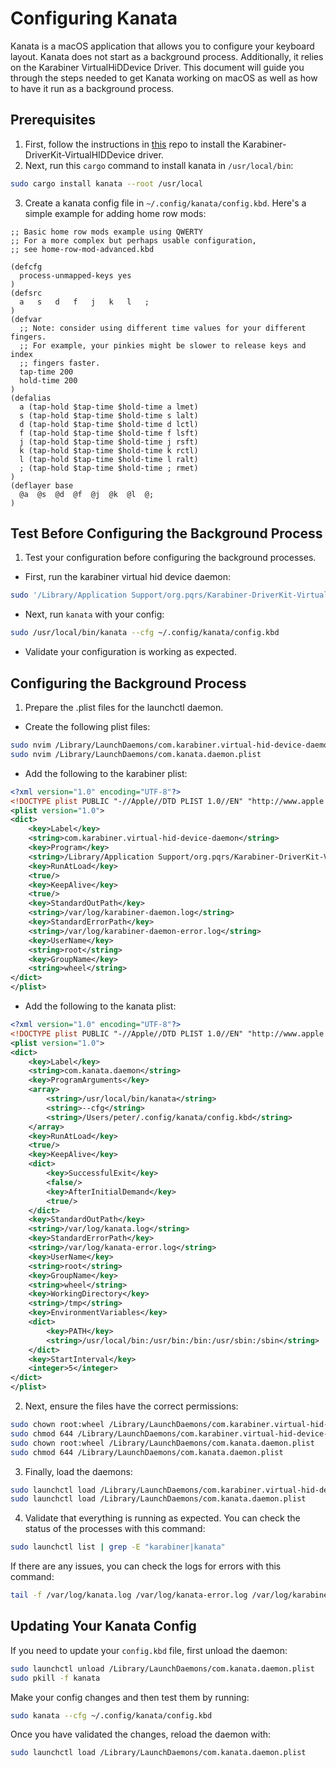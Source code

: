 # Configuring Kanata

Kanata is a macOS application that allows you to configure your keyboard layout. Kanata does not start as a background
process. Additionally, it relies on the Karabiner VirtualHiDDevice Driver. This document will guide you through the
steps needed to get Kanata working on macOS as well as how to have it run as a background process.

## Prerequisites

1. First, follow the instructions in [this](https://github.com/pqrs-org/Karabiner-DriverKit-VirtualHIDDevice/tree/main)
   repo to install the Karabiner-DriverKit-VirtualHIDDevice driver.
2. Next, run this `cargo` command to install kanata in `/usr/local/bin`:

```bash
sudo cargo install kanata --root /usr/local
```

3. Create a kanata config file in `~/.config/kanata/config.kbd`. Here's a simple example for adding home row mods:

```
;; Basic home row mods example using QWERTY
;; For a more complex but perhaps usable configuration,
;; see home-row-mod-advanced.kbd

(defcfg
  process-unmapped-keys yes
)
(defsrc
  a   s   d   f   j   k   l   ;
)
(defvar
  ;; Note: consider using different time values for your different fingers.
  ;; For example, your pinkies might be slower to release keys and index
  ;; fingers faster.
  tap-time 200
  hold-time 200
)
(defalias
  a (tap-hold $tap-time $hold-time a lmet)
  s (tap-hold $tap-time $hold-time s lalt)
  d (tap-hold $tap-time $hold-time d lctl)
  f (tap-hold $tap-time $hold-time f lsft)
  j (tap-hold $tap-time $hold-time j rsft)
  k (tap-hold $tap-time $hold-time k rctl)
  l (tap-hold $tap-time $hold-time l ralt)
  ; (tap-hold $tap-time $hold-time ; rmet)
)
(deflayer base
  @a  @s  @d  @f  @j  @k  @l  @;
)
```

## Test Before Configuring the Background Process

1. Test your configuration before configuring the background processes.

- First, run the karabiner virtual hid device daemon:

```bash
sudo '/Library/Application Support/org.pqrs/Karabiner-DriverKit-VirtualHIDDevice/Applications/Karabiner-VirtualHIDDevice-Daemon.app/Contents/MacOS/Karabiner-VirtualHIDDevice-Daemon'
```

- Next, run `kanata` with your config:

```bash
sudo /usr/local/bin/kanata --cfg ~/.config/kanata/config.kbd
```

- Validate your configuration is working as expected.

## Configuring the Background Process

1. Prepare the .plist files for the launchctl daemon.

- Create the following plist files:

```bash
sudo nvim /Library/LaunchDaemons/com.karabiner.virtual-hid-device-daemon.plist
sudo nvim /Library/LaunchDaemons/com.kanata.daemon.plist
```

- Add the following to the karabiner plist:

```xml
<?xml version="1.0" encoding="UTF-8"?>
<!DOCTYPE plist PUBLIC "-//Apple//DTD PLIST 1.0//EN" "http://www.apple.com/DTDs/PropertyList-1.0.dtd">
<plist version="1.0">
<dict>
    <key>Label</key>
    <string>com.karabiner.virtual-hid-device-daemon</string>
    <key>Program</key>
    <string>/Library/Application Support/org.pqrs/Karabiner-DriverKit-VirtualHIDDevice/Applications/Karabiner-VirtualHIDDevice-Daemon.app/Contents/MacOS/Karabiner-VirtualHIDDevice-Daemon</string>
    <key>RunAtLoad</key>
    <true/>
    <key>KeepAlive</key>
    <true/>
    <key>StandardOutPath</key>
    <string>/var/log/karabiner-daemon.log</string>
    <key>StandardErrorPath</key>
    <string>/var/log/karabiner-daemon-error.log</string>
    <key>UserName</key>
    <string>root</string>
    <key>GroupName</key>
    <string>wheel</string>
</dict>
</plist>
```

- Add the following to the kanata plist:

```xml
<?xml version="1.0" encoding="UTF-8"?>
<!DOCTYPE plist PUBLIC "-//Apple//DTD PLIST 1.0//EN" "http://www.apple.com/DTDs/PropertyList-1.0.dtd">
<plist version="1.0">
<dict>
    <key>Label</key>
    <string>com.kanata.daemon</string>
    <key>ProgramArguments</key>
    <array>
        <string>/usr/local/bin/kanata</string>
        <string>--cfg</string>
        <string>/Users/peter/.config/kanata/config.kbd</string>
    </array>
    <key>RunAtLoad</key>
    <true/>
    <key>KeepAlive</key>
    <dict>
        <key>SuccessfulExit</key>
        <false/>
        <key>AfterInitialDemand</key>
        <true/>
    </dict>
    <key>StandardOutPath</key>
    <string>/var/log/kanata.log</string>
    <key>StandardErrorPath</key>
    <string>/var/log/kanata-error.log</string>
    <key>UserName</key>
    <string>root</string>
    <key>GroupName</key>
    <string>wheel</string>
    <key>WorkingDirectory</key>
    <string>/tmp</string>
    <key>EnvironmentVariables</key>
    <dict>
        <key>PATH</key>
        <string>/usr/local/bin:/usr/bin:/bin:/usr/sbin:/sbin</string>
    </dict>
    <key>StartInterval</key>
    <integer>5</integer>
</dict>
</plist>
```

2. Next, ensure the files have the correct permissions:

```bash
sudo chown root:wheel /Library/LaunchDaemons/com.karabiner.virtual-hid-device-daemon.plist
sudo chmod 644 /Library/LaunchDaemons/com.karabiner.virtual-hid-device-daemon.plist
sudo chown root:wheel /Library/LaunchDaemons/com.kanata.daemon.plist
sudo chmod 644 /Library/LaunchDaemons/com.kanata.daemon.plist
```

3. Finally, load the daemons:

```bash
sudo launchctl load /Library/LaunchDaemons/com.karabiner.virtual-hid-device-daemon.plist
sudo launchctl load /Library/LaunchDaemons/com.kanata.daemon.plist
```

4. Validate that everything is running as expected. You can check the status of the processes with this command:

```bash
sudo launchctl list | grep -E "karabiner|kanata"
```

If there are any issues, you can check the logs for errors with this command:

```bash
tail -f /var/log/kanata.log /var/log/kanata-error.log /var/log/karabiner-daemon.log /var/log/karabiner-daemon-error.log
```

## Updating Your Kanata Config

If you need to update your `config.kbd` file, first unload the daemon:

```bash
sudo launchctl unload /Library/LaunchDaemons/com.kanata.daemon.plist
sudo pkill -f kanata
```

Make your config changes and then test them by running:

```bash
sudo kanata --cfg ~/.config/kanata/config.kbd
```

Once you have validated the changes, reload the daemon with:

```bash
sudo launchctl load /Library/LaunchDaemons/com.kanata.daemon.plist
```
